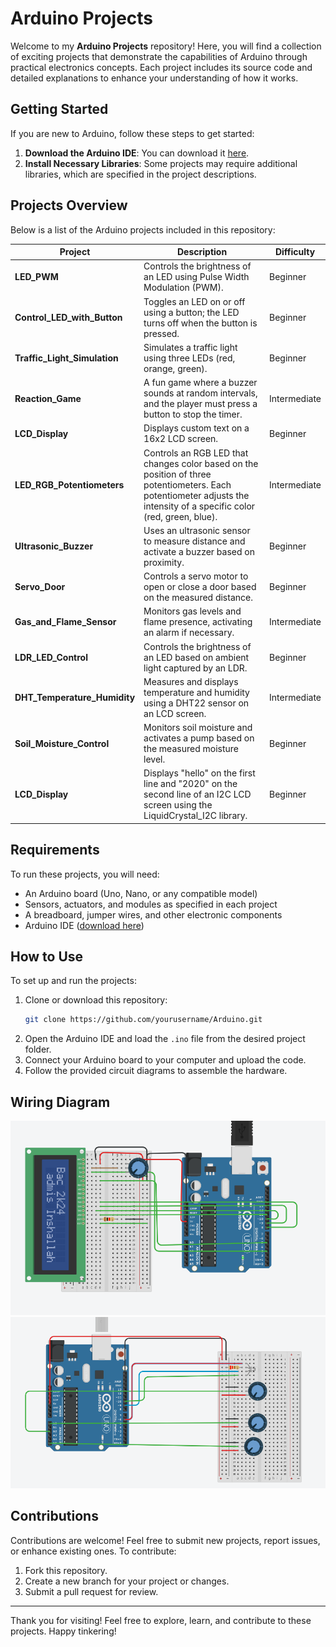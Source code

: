 # Arduino Projects

Welcome to my **Arduino Projects** repository! Here, you will find a collection of exciting projects that demonstrate the capabilities of Arduino through practical electronics concepts. Each project includes its source code and detailed explanations to enhance your understanding of how it works.

## Getting Started

If you are new to Arduino, follow these steps to get started:

1. **Download the Arduino IDE**: You can download it [here](https://www.arduino.cc/en/software).
2. **Install Necessary Libraries**: Some projects may require additional libraries, which are specified in the project descriptions.

## Projects Overview

Below is a list of the Arduino projects included in this repository:

| Project                        | Description                                                          | Difficulty  |
|-------------------------------|----------------------------------------------------------------------|-------------|
| **LED_PWM**                   | Controls the brightness of an LED using Pulse Width Modulation (PWM). | Beginner    |
| **Control_LED_with_Button**   | Toggles an LED on or off using a button; the LED turns off when the button is pressed. | Beginner    |
| **Traffic_Light_Simulation**  | Simulates a traffic light using three LEDs (red, orange, green).     | Beginner    |
| **Reaction_Game**             | A fun game where a buzzer sounds at random intervals, and the player must press a button to stop the timer. | Intermediate |
| **LCD_Display**               | Displays custom text on a 16x2 LCD screen. | Beginner    |
| **LED_RGB_Potentiometers**    | Controls an RGB LED that changes color based on the position of three potentiometers. Each potentiometer adjusts the intensity of a specific color (red, green, blue). | Intermediate |
| **Ultrasonic_Buzzer**         | Uses an ultrasonic sensor to measure distance and activate a buzzer based on proximity. | Beginner    |
| **Servo_Door**                | Controls a servo motor to open or close a door based on the measured distance. | Beginner    |
| **Gas_and_Flame_Sensor**      | Monitors gas levels and flame presence, activating an alarm if necessary. | Intermediate |
| **LDR_LED_Control**           | Controls the brightness of an LED based on ambient light captured by an LDR. | Beginner    |
| **DHT_Temperature_Humidity**  | Measures and displays temperature and humidity using a DHT22 sensor on an LCD screen. | Intermediate |
| **Soil_Moisture_Control**     | Monitors soil moisture and activates a pump based on the measured moisture level. | Beginner |
| **LCD_Display**               | Displays "hello" on the first line and "2020" on the second line of an I2C LCD screen using the LiquidCrystal_I2C library. | Beginner      |


## Requirements

To run these projects, you will need:

- An Arduino board (Uno, Nano, or any compatible model)
- Sensors, actuators, and modules as specified in each project
- A breadboard, jumper wires, and other electronic components
- Arduino IDE ([download here](https://www.arduino.cc/en/software))

## How to Use

To set up and run the projects:

1. Clone or download this repository:
    ```bash
    git clone https://github.com/yourusername/Arduino.git
    ```
2. Open the Arduino IDE and load the `.ino` file from the desired project folder.
3. Connect your Arduino board to your computer and upload the code.
4. Follow the provided circuit diagrams to assemble the hardware.

## Wiring Diagram
![Wiring Diagram for LCD](./images/cablagelcd.png)
![Wiring Diagram for LED_RGB_Potentiometers_](./images/RGB_LED.png)

## Contributions

Contributions are welcome! Feel free to submit new projects, report issues, or enhance existing ones. To contribute:

1. Fork this repository.
2. Create a new branch for your project or changes.
3. Submit a pull request for review.

---

Thank you for visiting! Feel free to explore, learn, and contribute to these projects. Happy tinkering!
